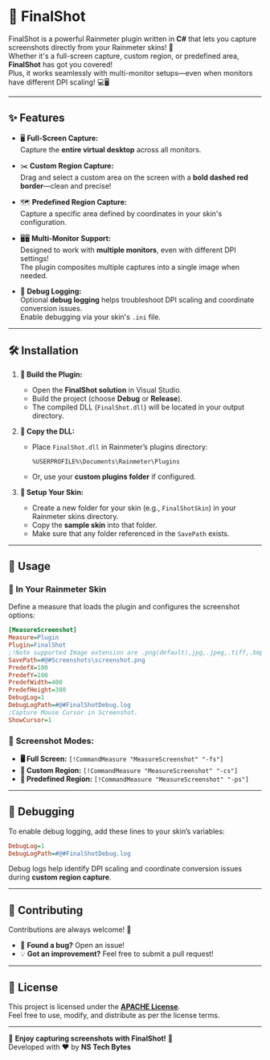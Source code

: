 # 📸 **FinalShot**  

FinalShot is a powerful Rainmeter plugin written in **C#** that lets you capture screenshots directly from your Rainmeter skins! 🌟  
Whether it's a full-screen capture, custom region, or predefined area, **FinalShot** has got you covered!  
Plus, it works seamlessly with multi-monitor setups—even when monitors have different DPI scaling! 💻🖥️  

---

## ✨ **Features**  

- 🖥️ **Full-Screen Capture:**  
  Capture the **entire virtual desktop** across all monitors.  

- ✂️ **Custom Region Capture:**  
  Drag and select a custom area on the screen with a **bold dashed red border**—clean and precise!  

- 🗺️ **Predefined Region Capture:**  
  Capture a specific area defined by coordinates in your skin's configuration.  

- 🖥️🖥️ **Multi-Monitor Support:**  
  Designed to work with **multiple monitors**, even with different DPI settings!  
  The plugin composites multiple captures into a single image when needed.  

- 🐞 **Debug Logging:**  
  Optional **debug logging** helps troubleshoot DPI scaling and coordinate conversion issues.  
  Enable debugging via your skin's `.ini` file.  

---

## 🛠️ **Installation**  

1. **🔧 Build the Plugin:**  
   - Open the **FinalShot solution** in Visual Studio.  
   - Build the project (choose **Debug** or **Release**).  
   - The compiled DLL (`FinalShot.dll`) will be located in your output directory.  

2. **📂 Copy the DLL:**  
   - Place `FinalShot.dll` in Rainmeter’s plugins directory:  
     ```
     %USERPROFILE%\Documents\Rainmeter\Plugins
     ```
   - Or, use your **custom plugins folder** if configured.  

3. **🎨 Setup Your Skin:**  
   - Create a new folder for your skin (e.g., `FinalShotSkin`) in your Rainmeter skins directory.  
   - Copy the **sample skin** into that folder.  
   - Make sure that any folder referenced in the `SavePath` exists.  

---

## 🚀 **Usage**  

### 🌈 In Your Rainmeter Skin  
Define a measure that loads the plugin and configures the screenshot options:  

```ini
[MeasureScreenshot]
Measure=Plugin
Plugin=FinalShot
;!Note supported Image extension are .png(default),jpg,.jpeg,.tiff,.bmp.
SavePath=#@#Screenshots\screenshot.png
PredefX=100
PredefY=100
PredefWidth=400
PredefHeight=300
DebugLog=1
DebugLogPath=#@#FinalShotDebug.log
;Capture Mouse Cursor in Screenshot.
ShowCursor=1
```

### 📸 **Screenshot Modes:**  
- **🖥️ Full Screen:** `[!CommandMeasure "MeasureScreenshot" "-fs"]`  
- **🔲 Custom Region:** `[!CommandMeasure "MeasureScreenshot" "-cs"]`  
- **📐 Predefined Region:** `[!CommandMeasure "MeasureScreenshot" "-ps"]`  

---

## 📝 **Debugging**  

To enable debug logging, add these lines to your skin’s variables:  

```ini
DebugLog=1
DebugLogPath=#@#FinalShotDebug.log
```

Debug logs help identify DPI scaling and coordinate conversion issues during **custom region capture**.  

---

## 💪 **Contributing**  

Contributions are always welcome! 🌟  
- 🐛 **Found a bug?** Open an issue!  
- 💡 **Got an improvement?** Feel free to submit a pull request!  

---

## 📜 **License**  

This project is licensed under the **[APACHE License](LICENSE)**.  
Feel free to use, modify, and distribute as per the license terms.  

---

💙 **Enjoy capturing screenshots with FinalShot!** 💙  
Developed with ❤️ by **NS Tech Bytes**  
